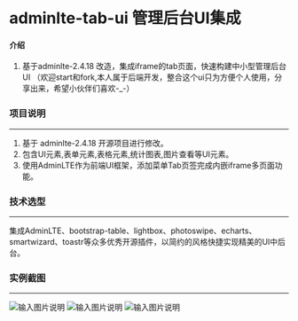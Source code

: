#  adminlte-tab-ui 管理后台UI集成

#### 介绍
1. 基于adminlte-2.4.18 改造，集成iframe的tab页面，快速构建中小型管理后台UI （欢迎start和fork,本人属于后端开发，整合这个ui只为方便个人使用，分享出来，希望小伙伴们喜欢-_-）


### 项目说明
-------------
1. 基于 adminlte-2.4.18 开源项目进行修改。
2. 包含UI元素,表单元素,表格元素,统计图表,图片查看等UI元素。
3. 使用AdminLTE作为前端UI框架，添加菜单Tab页签完成内嵌iframe多页面功能。

### 技术选型
-------------
集成AdminLTE、bootstrap-table、lightbox、photoswipe、echarts、smartwizard、toastr等众多优秀开源插件，以简约的风格快捷实现精美的UI中后台。

### 实例截图
-------------
![输入图片说明](https://images.gitee.com/uploads/images/2021/0506/134718_38bdd4bb_947463.jpeg "2021-05-06_134611.jpg")
![输入图片说明](https://images.gitee.com/uploads/images/2021/0506/134737_d8f5d164_947463.jpeg "2021-05-06_134508.jpg")
![输入图片说明](https://images.gitee.com/uploads/images/2021/0506/134752_a0056034_947463.jpeg "2021-05-06_134536.jpg")
